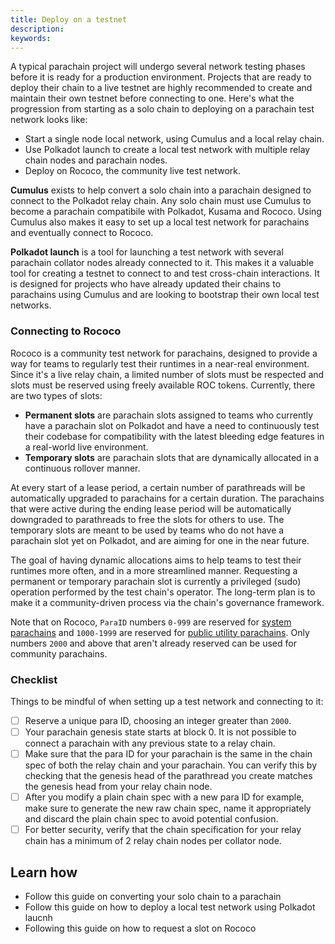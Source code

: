 ```yaml
---
title: Deploy on a testnet
description:
keywords:
---
```


A typical parachain project will undergo several network testing phases before it is ready for a production environment.
Projects that are ready to deploy their chain to a live testnet are highly recommended to create and maintain their own testnet before connecting to one.
Here's what the progression from starting as a solo chain to deploying on a parachain test network looks like:

- Start a single node local network, using Cumulus and a local relay chain.
- Use Polkadot launch to create a local test network with multiple relay chain nodes and parachain nodes.
- Deploy on Rococo, the community live test network.

**Cumulus** exists to help convert a solo chain into a parachain designed to connect to the Polkadot relay chain.
Any solo chain must use Cumulus to become a parachain compatibile with Polkadot, Kusama and Rococo.
Using Cumulus also makes it easy to set up a local test network for parachains and eventually connect to Rococo.

**Polkadot launch** is a tool for launching a test network with several parachain collator nodes already connected to it.
This makes it a valuable tool for creating a testnet to connect to and test cross-chain interactions.
It is designed for projects who have already updated their chains to parachains using Cumulus and are looking to bootstrap their own local test networks.

### Connecting to Rococo

Rococo is a community test network for parachains, designed to provide a way for teams to regularly test their runtimes in a near-real environment.
Since it's a live relay chain, a limited number of slots must be respected and slots must be reserved using freely available ROC tokens.
Currently, there are two types of slots:

- **Permanent slots** are parachain slots assigned to teams who currently have a parachain slot on Polkadot and have a need to continuously test their codebase for compatibility with the latest bleeding edge features in a real-world live environment.
- **Temporary slots** are parachain slots that are dynamically allocated in a continuous rollover manner.

At every start of a lease period, a certain number of parathreads will be automatically upgraded to parachains for a certain duration.
The parachains that were active during the ending lease period will be automatically downgraded to parathreads to free the slots for others to use.
The temporary slots are meant to be used by teams who do not have a parachain slot yet on Polkadot, and are aiming for one in the near future.

The goal of having dynamic allocations aims to help teams to test their runtimes more often, and in a more streamlined manner.
Requesting a permanent or temporary parachain slot is currently a privileged (sudo) operation performed by the test chain's operator.
The long-term plan is to make it a community-driven process via the chain's governance framework.

Note that on Rococo, `ParaID` numbers `0-999` are reserved for [system parachains](https://wiki.polkadot.network/docs/learn-common-goods#system-level-chains) and `1000-1999` are reserved for [public utility parachains](https://wiki.polkadot.network/docs/learn-common-goods#public-utility-chains).
Only numbers `2000` and above that aren't already reserved can be used for community parachains.

### Checklist

Things to be mindful of when setting up a test network and connecting to it:

- [ ] Reserve a unique para ID, choosing an integer greater than `2000`.
- [ ] Your parachain genesis state starts at block 0. It is not possible to connect a parachain with any previous state to a relay chain.
- [ ] Make sure that the para ID for your parachain is the same in the chain spec of both the relay chain and your parachain. You can verify this by checking that the genesis head of the parathread you create matches the genesis head from your relay chain node.
- [ ] After you modify a plain chain spec with a new para ID for example, make sure to generate the new raw chain spec, name it appropriately and discard the plain chain spec to avoid potential confusion.
- [ ] For better security, verify that the chain specification for your relay chain has a minimum of 2 relay chain nodes per collator node.

## Learn how

- Follow this guide on converting your solo chain to a parachain
- Follow this guide on how to deploy a local test network using Polkadot laucnh
- Following this guide on how to request a slot on Rococo
